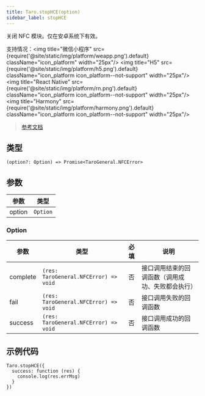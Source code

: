 ```yaml
---
title: Taro.stopHCE(option)
sidebar_label: stopHCE
---
```


关闭 NFC 模块。仅在安卓系统下有效。

支持情况：<img title="微信小程序" src={require('@site/static/img/platform/weapp.png').default} className="icon_platform" width="25px"/> <img title="H5" src={require('@site/static/img/platform/h5.png').default} className="icon_platform icon_platform--not-support" width="25px"/> <img title="React Native" src={require('@site/static/img/platform/rn.png').default} className="icon_platform icon_platform--not-support" width="25px"/> <img title="Harmony" src={require('@site/static/img/platform/harmony.png').default} className="icon_platform icon_platform--not-support" width="25px"/>

> [参考文档](https://developers.weixin.qq.com/miniprogram/dev/api/device/nfc/wx.stopHCE.html)

## 类型

```tsx
(option?: Option) => Promise<TaroGeneral.NFCError>
```

## 参数

| 参数 | 类型 |
| --- | --- |
| option | `Option` |

### Option

| 参数 | 类型 | 必填 | 说明 |
| --- | --- | :---: | --- |
| complete | `(res: TaroGeneral.NFCError) => void` | 否 | 接口调用结束的回调函数（调用成功、失败都会执行） |
| fail | `(res: TaroGeneral.NFCError) => void` | 否 | 接口调用失败的回调函数 |
| success | `(res: TaroGeneral.NFCError) => void` | 否 | 接口调用成功的回调函数 |

## 示例代码

```tsx
Taro.stopHCE({
  success: function (res) {
    console.log(res.errMsg)
  }
})
```

